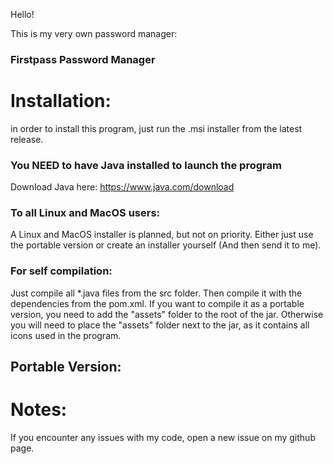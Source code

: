 Hello!

This is my very own password manager:

### Firstpass Password Manager

# Installation:

in order to install this program, just run the .msi installer from the latest release.

### You NEED to have Java installed to launch the program
Download Java here: https://www.java.com/download

### To all Linux and MacOS users:
A Linux and MacOS installer is planned, but not on priority. Either just use the portable version or create an installer yourself (And then send it to me).

### For self compilation:
Just compile all *.java files from the src folder. Then compile it with the dependencies from the pom.xml. If you want to compile it as a portable version, you need to add the "assets" folder to the root of the jar. Otherwise you will need to place the "assets" folder next to the jar, as it contains all icons used in the program.

## Portable Version:



# Notes:

If you encounter any issues with my code, open a new issue on my github page.
